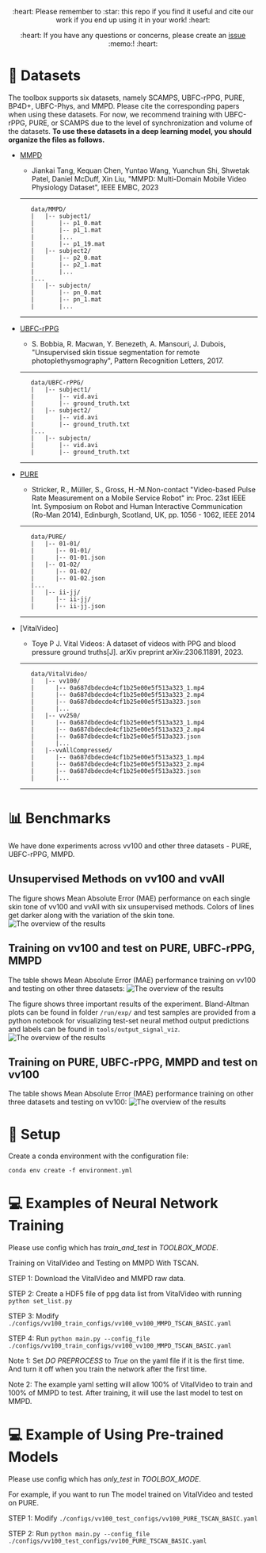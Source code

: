 <p align="center">
:heart: Please remember to :star: this repo if you find it useful and cite our work if you end up using it in your work! :heart:
</p>
<p align="center">
:heart: If you have any questions or concerns, please create an <a href="https://github.com/ubicomplab/rPPG-Toolbox/issues">issue</a> :memo:! :heart:
</p>


# :file_folder: Datasets
The toolbox supports six datasets, namely SCAMPS, UBFC-rPPG, PURE, BP4D+, UBFC-Phys, and MMPD. Please cite the corresponding papers when using these datasets. For now, we recommend training with UBFC-rPPG, PURE, or SCAMPS due to the level of synchronization and volume of the datasets. **To use these datasets in a deep learning model, you should organize the files as follows.**
* [MMPD](https://github.com/McJackTang/MMPD_rPPG_dataset)
    * Jiankai Tang, Kequan Chen, Yuntao Wang, Yuanchun Shi, Shwetak Patel, Daniel McDuff, Xin Liu, "MMPD: Multi-Domain Mobile Video Physiology Dataset", IEEE EMBC, 2023
    -----------------
         data/MMPD/
         |   |-- subject1/
         |       |-- p1_0.mat
         |       |-- p1_1.mat
         |       |...
         |       |-- p1_19.mat
         |   |-- subject2/
         |       |-- p2_0.mat
         |       |-- p2_1.mat
         |       |...
         |...
         |   |-- subjectn/
         |       |-- pn_0.mat
         |       |-- pn_1.mat
         |       |...
    -----------------

* [UBFC-rPPG](https://sites.google.com/view/ybenezeth/ubfcrppg)
    * S. Bobbia, R. Macwan, Y. Benezeth, A. Mansouri, J. Dubois, "Unsupervised skin tissue segmentation for remote photoplethysmography", Pattern Recognition Letters, 2017.
    -----------------
         data/UBFC-rPPG/
         |   |-- subject1/
         |       |-- vid.avi
         |       |-- ground_truth.txt
         |   |-- subject2/
         |       |-- vid.avi
         |       |-- ground_truth.txt
         |...
         |   |-- subjectn/
         |       |-- vid.avi
         |       |-- ground_truth.txt
    -----------------

* [PURE](https://www.tu-ilmenau.de/universitaet/fakultaeten/fakultaet-informatik-und-automatisierung/profil/institute-und-fachgebiete/institut-fuer-technische-informatik-und-ingenieurinformatik/fachgebiet-neuroinformatik-und-kognitive-robotik/data-sets-code/pulse-rate-detection-dataset-pure)
    * Stricker, R., Müller, S., Gross, H.-M.Non-contact "Video-based Pulse Rate Measurement on a Mobile Service Robot"
in: Proc. 23st IEEE Int. Symposium on Robot and Human Interactive Communication (Ro-Man 2014), Edinburgh, Scotland, UK, pp. 1056 - 1062, IEEE 2014
    -----------------
         data/PURE/
         |   |-- 01-01/
         |      |-- 01-01/
         |      |-- 01-01.json
         |   |-- 01-02/
         |      |-- 01-02/
         |      |-- 01-02.json
         |...
         |   |-- ii-jj/
         |      |-- ii-jj/
         |      |-- ii-jj.json
    -----------------

* [VitalVideo]
    * Toye P J. Vital Videos: A dataset of videos with PPG and blood pressure ground truths[J]. arXiv preprint arXiv:2306.11891, 2023.
    -----------------
         data/VitalVideo/
         |   |-- vv100/
         |      |-- 0a687dbdecde4cf1b25e00e5f513a323_1.mp4
         |      |-- 0a687dbdecde4cf1b25e00e5f513a323_2.mp4  
         |      |-- 0a687dbdecde4cf1b25e00e5f513a323.json
         |      |...
         |   |-- vv250/
         |      |-- 0a687dbdecde4cf1b25e00e5f513a323_1.mp4
         |      |-- 0a687dbdecde4cf1b25e00e5f513a323_2.mp4  
         |      |-- 0a687dbdecde4cf1b25e00e5f513a323.json
         |      |...
         |   |--vvAllCompressed/
         |      |-- 0a687dbdecde4cf1b25e00e5f513a323_1.mp4
         |      |-- 0a687dbdecde4cf1b25e00e5f513a323_2.mp4  
         |      |-- 0a687dbdecde4cf1b25e00e5f513a323.json
         |      |...
    -----------------

# :bar_chart: Benchmarks

We have done experiments across vv100 and other three datasets - PURE, UBFC-rPPG, MMPD.

## Unsupervised Methods on vv100 and vvAll

The figure shows Mean Absolute Error (MAE) performance on each single skin tone of vv100 and vvAll with six unsupervised methods. Colors of lines get darker along with the variation of the skin tone.
![The overview of the results](./figures/Unsupervised.png)

## Training on vv100 and test on PURE, UBFC-rPPG, MMPD

The table shows Mean Absolute Error (MAE) performance training on vv100 and testing on other three datasets:
![The overview of the results](./figures/vv100_train_results.png)

The figure shows three important results of the experiment. Bland-Altman plots can be found in folder `/run/exp/` and test samples are provided from a python notebook for visualizing test-set neural method output predictions and labels can be found in `tools/output_signal_viz`.
![The overview of the results](./figures/VV100result.jpg)

## Training on PURE, UBFC-rPPG, MMPD and test on vv100

The table shows Mean Absolute Error (MAE) performance training on other three datasets and testing on vv100:
![The overview of the results](./figures/vv100_test_results.png)


# :wrench: Setup

Create a conda environment with the configuration file:

`conda env create -f environment.yml`

# :computer: Examples of Neural Network Training

Please use config which has *train_and_test* in *TOOLBOX_MODE*.

Training on VitalVideo and Testing on MMPD With TSCAN.

STEP 1: Download the VitalVideo and MMPD raw data.

STEP 2: Create a HDF5 file of ppg data list from VitalVideo with running `python set_list.py`

STEP 3: Modify `./configs/vv100_train_configs/vv100_vv100_MMPD_TSCAN_BASIC.yaml`

STEP 4: Run `python main.py --config_file ./configs/vv100_train_configs/vv100_vv100_MMPD_TSCAN_BASIC.yaml`

Note 1: Set *DO PREPROCESS* to *True* on the yaml file if it is the first time. And turn it off when you train the network after the first time.

Note 2: The example yaml setting will allow 100% of VitalVideo to train and 100% of MMPD to test. 
After training, it will use the last model to test on MMPD.

# :computer: Example of Using Pre-trained Models

Please use config which has *only_test* in *TOOLBOX_MODE*.

For example, if you want to run The model trained on VitalVideo and tested on PURE.

STEP 1: Modify `./configs/vv100_test_configs/vv100_PURE_TSCAN_BASIC.yaml`

STEP 2: Run `python main.py --config_file ./configs/vv100_test_configs/vv100_PURE_TSCAN_BASIC.yaml`
